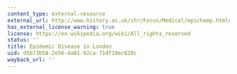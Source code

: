 ```yaml
---
content_type: external-resource
external_url: http://www.history.ac.uk/ihr/Focus/Medical/epichamp.html#6
has_external_license_warning: true
license: https://en.wikipedia.org/wiki/All_rights_reserved
status: ''
title: Epidemic Disease in London
uid: d5b73b58-2e56-4a81-92ca-71df10ec620c
wayback_url: ''
---
```

